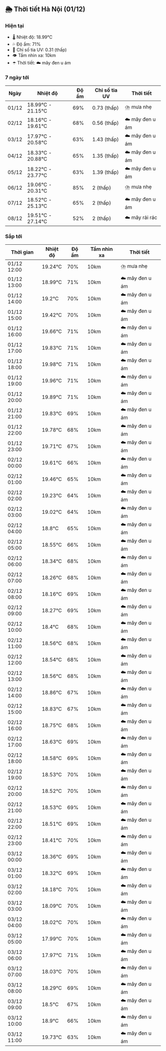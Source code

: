 ## 🌦️ Thời tiết Hà Nội (01/12)

### Hiện tại

- 🌡️ Nhiệt độ: 18.99℃
- 💦 Độ ẩm: 71%
- 🌟 Chỉ số tia UV: 0.31 (thấp)
- 👁️ Tầm nhìn xa: 10km
- ☂️ Thời tiết: ☁️ mây đen u ám

### 7 ngày tới

| Ngày | Nhiệt độ | Độ ẩm | Chỉ số tia UV | Thời tiết |
| --- | --- | --- | --- | --- |
| 01/12 | 18.99℃ - 21.15℃ | 69% | 0.73 (thấp) | ⛈️ mưa nhẹ |
| 02/12 | 18.16℃ - 19.61℃ | 68% | 0.56 (thấp) | ☁️ mây đen u ám |
| 03/12 | 17.97℃ - 20.58℃ | 63% | 1.43 (thấp) | ☁️ mây đen u ám |
| 04/12 | 18.33℃ - 20.88℃ | 65% | 1.35 (thấp) | ☁️ mây đen u ám |
| 05/12 | 18.22℃ - 23.77℃ | 63% | 1.39 (thấp) | ☁️ mây đen u ám |
| 06/12 | 19.06℃ - 20.31℃ | 85% | 2 (thấp) | ⛈️ mưa nhẹ |
| 07/12 | 18.52℃ - 25.13℃ | 65% | 2 (thấp) | ☁️ mây đen u ám |
| 08/12 | 19.51℃ - 27.14℃ | 52% | 2 (thấp) | ☁️ mây rải rác |

### Sắp tới

| Thời gian | Nhiệt độ | Độ ẩm | Tầm nhìn xa | Thời tiết |
| --- | --- | --- | --- | --- |
| 01/12 12:00 | 19.24℃ | 70% | 10km | ⛈️ mưa nhẹ |
| 01/12 13:00 | 18.99℃ | 71% | 10km | ☁️ mây đen u ám |
| 01/12 14:00 | 19.2℃ | 70% | 10km | ☁️ mây đen u ám |
| 01/12 15:00 | 19.42℃ | 70% | 10km | ☁️ mây đen u ám |
| 01/12 16:00 | 19.66℃ | 71% | 10km | ☁️ mây đen u ám |
| 01/12 17:00 | 19.83℃ | 71% | 10km | ☁️ mây đen u ám |
| 01/12 18:00 | 19.98℃ | 71% | 10km | ☁️ mây đen u ám |
| 01/12 19:00 | 19.96℃ | 71% | 10km | ☁️ mây đen u ám |
| 01/12 20:00 | 19.89℃ | 71% | 10km | ☁️ mây đen u ám |
| 01/12 21:00 | 19.83℃ | 69% | 10km | ☁️ mây đen u ám |
| 01/12 22:00 | 19.78℃ | 68% | 10km | ☁️ mây đen u ám |
| 01/12 23:00 | 19.71℃ | 67% | 10km | ☁️ mây đen u ám |
| 02/12 00:00 | 19.61℃ | 66% | 10km | ☁️ mây đen u ám |
| 02/12 01:00 | 19.46℃ | 65% | 10km | ☁️ mây đen u ám |
| 02/12 02:00 | 19.23℃ | 64% | 10km | ☁️ mây đen u ám |
| 02/12 03:00 | 19.02℃ | 64% | 10km | ☁️ mây đen u ám |
| 02/12 04:00 | 18.8℃ | 65% | 10km | ☁️ mây đen u ám |
| 02/12 05:00 | 18.55℃ | 66% | 10km | ☁️ mây đen u ám |
| 02/12 06:00 | 18.34℃ | 68% | 10km | ☁️ mây đen u ám |
| 02/12 07:00 | 18.26℃ | 68% | 10km | ☁️ mây đen u ám |
| 02/12 08:00 | 18.16℃ | 69% | 10km | ☁️ mây đen u ám |
| 02/12 09:00 | 18.27℃ | 69% | 10km | ☁️ mây đen u ám |
| 02/12 10:00 | 18.4℃ | 68% | 10km | ☁️ mây đen u ám |
| 02/12 11:00 | 18.56℃ | 68% | 10km | ☁️ mây đen u ám |
| 02/12 12:00 | 18.54℃ | 68% | 10km | ☁️ mây đen u ám |
| 02/12 13:00 | 18.56℃ | 68% | 10km | ☁️ mây đen u ám |
| 02/12 14:00 | 18.86℃ | 67% | 10km | ☁️ mây đen u ám |
| 02/12 15:00 | 18.83℃ | 67% | 10km | ☁️ mây đen u ám |
| 02/12 16:00 | 18.75℃ | 68% | 10km | ☁️ mây đen u ám |
| 02/12 17:00 | 18.63℃ | 69% | 10km | ☁️ mây đen u ám |
| 02/12 18:00 | 18.58℃ | 69% | 10km | ☁️ mây đen u ám |
| 02/12 19:00 | 18.53℃ | 70% | 10km | ☁️ mây đen u ám |
| 02/12 20:00 | 18.52℃ | 70% | 10km | ☁️ mây đen u ám |
| 02/12 21:00 | 18.53℃ | 69% | 10km | ☁️ mây đen u ám |
| 02/12 22:00 | 18.51℃ | 69% | 10km | ☁️ mây đen u ám |
| 02/12 23:00 | 18.41℃ | 70% | 10km | ☁️ mây đen u ám |
| 03/12 00:00 | 18.36℃ | 69% | 10km | ☁️ mây đen u ám |
| 03/12 01:00 | 18.32℃ | 69% | 10km | ☁️ mây đen u ám |
| 03/12 02:00 | 18.18℃ | 70% | 10km | ☁️ mây đen u ám |
| 03/12 03:00 | 18.09℃ | 70% | 10km | ☁️ mây đen u ám |
| 03/12 04:00 | 18.02℃ | 70% | 10km | ☁️ mây đen u ám |
| 03/12 05:00 | 17.99℃ | 70% | 10km | ☁️ mây đen u ám |
| 03/12 06:00 | 17.97℃ | 71% | 10km | ☁️ mây đen u ám |
| 03/12 07:00 | 18.03℃ | 70% | 10km | ☁️ mây đen u ám |
| 03/12 08:00 | 18.29℃ | 69% | 10km | ☁️ mây đen u ám |
| 03/12 09:00 | 18.5℃ | 67% | 10km | ☁️ mây đen u ám |
| 03/12 10:00 | 18.9℃ | 66% | 10km | ☁️ mây đen u ám |
| 03/12 11:00 | 19.73℃ | 63% | 10km | ☁️ mây đen u ám |
